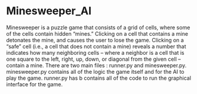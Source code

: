# Minesweeper_AI
Minesweeper is a puzzle game that consists of a grid of cells, where some of the cells contain hidden “mines.” Clicking on a cell that contains a mine detonates the mine, and causes the user to lose the game. Clicking on a “safe” cell (i.e., a cell that does not contain a mine) reveals a number that indicates how many neighboring cells – where a neighbor is a cell that is one square to the left, right, up, down, or diagonal from the given cell – contain a mine.
There are two main files : runner.py and minesweeper.py. minesweeper.py contains all of the logic the game itself and for the AI to play the game. runner.py has b contains all of the code to run the graphical interface for the game.
